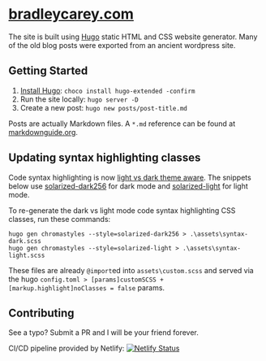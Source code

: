 # [bradleycarey.com](https://bradleycarey.com/)

The site is built using [Hugo](https://gohugo.io/) static HTML and CSS website generator. Many of the old blog posts were exported from an ancient wordpress site.

## Getting Started

1. [Install Hugo](https://gohugo.io/installation/): `choco install hugo-extended -confirm`
1. Run the site locally: `hugo server -D`
1. Create a new post: `hugo new posts/post-title.md`

Posts are actually Markdown files. A `*.md` reference can be found at [markdownguide.org](https://www.markdownguide.org/tools/hugo/).

## Updating syntax highlighting classes

Code syntax highlighting is now [light vs dark theme aware](/content/posts/hugo-theme-aware-syntax-highlighting.md). The snippets below use [solarized-dark256](https://xyproto.github.io/splash/docs/solarized-dark256.html) for dark mode and [solarized-light](https://xyproto.github.io/splash/docs/solarized-light.html) for light mode.

To re-generate the dark vs light mode code syntax highlighting CSS classes, run these commands:

```shell
hugo gen chromastyles --style=solarized-dark256 > .\assets\syntax-dark.scss
hugo gen chromastyles --style=solarized-light > .\assets\syntax-light.scss
```

These files are already `@import`ed into `assets\custom.scss` and served via the hugo `config.toml > [params]customSCSS + [markup.highlight]noClasses = false` params.

## Contributing

See a typo? Submit a PR and I will be your friend forever.

CI/CD pipeline provided by Netlify: [![Netlify Status](https://api.netlify.com/api/v1/badges/bde75bf8-d2a2-4f5a-8bfe-4e3513b5cea8/deploy-status)](https://app.netlify.com/sites/bradleycarey/deploys)

